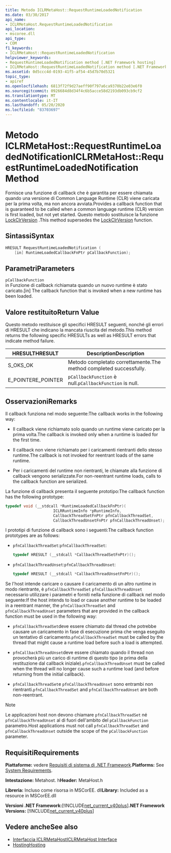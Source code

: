 ```yaml
---
title: Metodo ICLRMetaHost::RequestRuntimeLoadedNotification
ms.date: 03/30/2017
api_name:
- ICLRMetaHost.RequestRuntimeLoadedNotification
api_location:
- mscoree.dll
api_type:
- COM
f1_keywords:
- ICLRMetaHost::RequestRuntimeLoadedNotification
helpviewer_keywords:
- RequestRuntimeLoadedNotification method [.NET Framework hosting]
- ICLRMetaHost::RequestRuntimeLoadedNotification method [.NET Framework hosting]
ms.assetid: 0d5ccc4d-0193-41f5-af54-45d7b70d5321
topic_type:
- apiref
ms.openlocfilehash: 6813f72f9d27aeff90f797a6ca9370b22e03e6f0
ms.sourcegitcommit: 0926684d8d34f4c6b5acce58d2193db093cb9cf2
ms.translationtype: MT
ms.contentlocale: it-IT
ms.lasthandoff: 05/20/2020
ms.locfileid: "83703697"
---
```

# <a name="iclrmetahostrequestruntimeloadednotification-method"></a><span data-ttu-id="e2239-102">Metodo ICLRMetaHost::RequestRuntimeLoadedNotification</span><span class="sxs-lookup"><span data-stu-id="e2239-102">ICLRMetaHost::RequestRuntimeLoadedNotification Method</span></span>
<span data-ttu-id="e2239-103">Fornisce una funzione di callback che è garantita per essere chiamata quando una versione di Common Language Runtime (CLR) viene caricata per la prima volta, ma non ancora avviata.</span><span class="sxs-lookup"><span data-stu-id="e2239-103">Provides a callback function that is guaranteed to be called when a common language runtime (CLR) version is first loaded, but not yet started.</span></span> <span data-ttu-id="e2239-104">Questo metodo sostituisce la funzione [LockClrVersion](lockclrversion-function.md) .</span><span class="sxs-lookup"><span data-stu-id="e2239-104">This method supersedes the [LockClrVersion](lockclrversion-function.md) function.</span></span>  
  
## <a name="syntax"></a><span data-ttu-id="e2239-105">Sintassi</span><span class="sxs-lookup"><span data-stu-id="e2239-105">Syntax</span></span>  
  
```cpp  
HRESULT RequestRuntimeLoadedNotification (  
    [in] RuntimeLoadedCallbackFnPtr pCallbackFunction);  
```  
  
## <a name="parameters"></a><span data-ttu-id="e2239-106">Parametri</span><span class="sxs-lookup"><span data-stu-id="e2239-106">Parameters</span></span>  
 `pCallbackFunction`  
 <span data-ttu-id="e2239-107">in Funzione di callback richiamata quando un nuovo runtime è stato caricato.</span><span class="sxs-lookup"><span data-stu-id="e2239-107">[in] The callback function that is invoked when a new runtime has been loaded.</span></span>  
  
## <a name="return-value"></a><span data-ttu-id="e2239-108">Valore restituito</span><span class="sxs-lookup"><span data-stu-id="e2239-108">Return Value</span></span>  
 <span data-ttu-id="e2239-109">Questo metodo restituisce gli specifici HRESULT seguenti, nonché gli errori di HRESULT che indicano la mancata riuscita del metodo.</span><span class="sxs-lookup"><span data-stu-id="e2239-109">This method returns the following specific HRESULTs as well as HRESULT errors that indicate method failure.</span></span>  
  
|<span data-ttu-id="e2239-110">HRESULT</span><span class="sxs-lookup"><span data-stu-id="e2239-110">HRESULT</span></span>|<span data-ttu-id="e2239-111">Description</span><span class="sxs-lookup"><span data-stu-id="e2239-111">Description</span></span>|  
|-------------|-----------------|  
|<span data-ttu-id="e2239-112">S_OK</span><span class="sxs-lookup"><span data-stu-id="e2239-112">S_OK</span></span>|<span data-ttu-id="e2239-113">Metodo completato correttamente.</span><span class="sxs-lookup"><span data-stu-id="e2239-113">The method completed successfully.</span></span>|  
|<span data-ttu-id="e2239-114">E_POINTER</span><span class="sxs-lookup"><span data-stu-id="e2239-114">E_POINTER</span></span>|<span data-ttu-id="e2239-115">`pCallbackFunction` è null.</span><span class="sxs-lookup"><span data-stu-id="e2239-115">`pCallbackFunction` is null.</span></span>|  
  
## <a name="remarks"></a><span data-ttu-id="e2239-116">Osservazioni</span><span class="sxs-lookup"><span data-stu-id="e2239-116">Remarks</span></span>  
 <span data-ttu-id="e2239-117">Il callback funziona nel modo seguente:</span><span class="sxs-lookup"><span data-stu-id="e2239-117">The callback works in the following way:</span></span>  
  
- <span data-ttu-id="e2239-118">Il callback viene richiamato solo quando un runtime viene caricato per la prima volta.</span><span class="sxs-lookup"><span data-stu-id="e2239-118">The callback is invoked only when a runtime is loaded for the first time.</span></span>  
  
- <span data-ttu-id="e2239-119">Il callback non viene richiamato per i caricamenti rientranti dello stesso runtime.</span><span class="sxs-lookup"><span data-stu-id="e2239-119">The callback is not invoked for reentrant loads of the same runtime.</span></span>  
  
- <span data-ttu-id="e2239-120">Per i caricamenti del runtime non rientranti, le chiamate alla funzione di callback vengono serializzate.</span><span class="sxs-lookup"><span data-stu-id="e2239-120">For non-reentrant runtime loads, calls to the callback function are serialized.</span></span>  
  
 <span data-ttu-id="e2239-121">La funzione di callback presenta il seguente prototipo:</span><span class="sxs-lookup"><span data-stu-id="e2239-121">The callback function has the following prototype:</span></span>  
  
```cpp  
typedef void (__stdcall *RuntimeLoadedCallbackFnPtr)(  
                     ICLRRuntimeInfo *pRuntimeInfo,  
                     CallbackThreadSetFnPtr pfnCallbackThreadSet,  
                     CallbackThreadUnsetFnPtr pfnCallbackThreadUnset);  
```  
  
 <span data-ttu-id="e2239-122">I prototipi di funzione di callback sono i seguenti:</span><span class="sxs-lookup"><span data-stu-id="e2239-122">The callback function prototypes are as follows:</span></span>  
  
- <span data-ttu-id="e2239-123">`pfnCallbackThreadSet`:</span><span class="sxs-lookup"><span data-stu-id="e2239-123">`pfnCallbackThreadSet`:</span></span>  
  
    ```cpp  
    typedef HRESULT (__stdcall *CallbackThreadSetFnPtr)();  
    ```  
  
- <span data-ttu-id="e2239-124">`pfnCallbackThreadUnset`:</span><span class="sxs-lookup"><span data-stu-id="e2239-124">`pfnCallbackThreadUnset`:</span></span>  
  
    ```cpp  
    typedef HRESULT (__stdcall *CallbackThreadUnsetFnPtr)();  
    ```  
  
 <span data-ttu-id="e2239-125">Se l'host intende caricare o causare il caricamento di un altro runtime in modo rientrante, è `pfnCallbackThreadSet` `pfnCallbackThreadUnset` necessario utilizzare i parametri e forniti nella funzione di callback nel modo seguente:</span><span class="sxs-lookup"><span data-stu-id="e2239-125">If the host intends to load or cause another runtime to be loaded in a reentrant manner, the `pfnCallbackThreadSet` and `pfnCallbackThreadUnset` parameters that are provided in the callback function must be used in the following way:</span></span>  
  
- <span data-ttu-id="e2239-126">`pfnCallbackThreadSet`deve essere chiamato dal thread che potrebbe causare un caricamento in fase di esecuzione prima che venga eseguito un tentativo di caricamento.</span><span class="sxs-lookup"><span data-stu-id="e2239-126">`pfnCallbackThreadSet` must be called by the thread that might cause a runtime load before such a load is attempted.</span></span>  
  
- <span data-ttu-id="e2239-127">`pfnCallbackThreadUnset`deve essere chiamato quando il thread non provocherà più un carico di runtime di questo tipo (e prima della restituzione dal callback iniziale).</span><span class="sxs-lookup"><span data-stu-id="e2239-127">`pfnCallbackThreadUnset` must be called when the thread will no longer cause such a runtime load (and before returning from the initial callback).</span></span>  
  
- <span data-ttu-id="e2239-128">`pfnCallbackThreadSet`e `pfnCallbackThreadUnset` sono entrambi non rientranti.</span><span class="sxs-lookup"><span data-stu-id="e2239-128">`pfnCallbackThreadSet` and `pfnCallbackThreadUnset` are both non-reentrant.</span></span>  
  
> [!NOTE]
> <span data-ttu-id="e2239-129">Le applicazioni host non devono chiamare `pfnCallbackThreadSet` né `pfnCallbackThreadUnset` al di fuori dell'ambito del `pCallbackFunction` parametro.</span><span class="sxs-lookup"><span data-stu-id="e2239-129">Host applications must not call `pfnCallbackThreadSet` and `pfnCallbackThreadUnset` outside the scope of the `pCallbackFunction` parameter.</span></span>  
  
## <a name="requirements"></a><span data-ttu-id="e2239-130">Requisiti</span><span class="sxs-lookup"><span data-stu-id="e2239-130">Requirements</span></span>  
 <span data-ttu-id="e2239-131">**Piattaforme:** vedere [Requisiti di sistema di .NET Framework](../../get-started/system-requirements.md).</span><span class="sxs-lookup"><span data-stu-id="e2239-131">**Platforms:** See [System Requirements](../../get-started/system-requirements.md).</span></span>  
  
 <span data-ttu-id="e2239-132">**Intestazione:** Metahost. h</span><span class="sxs-lookup"><span data-stu-id="e2239-132">**Header:** MetaHost.h</span></span>  
  
 <span data-ttu-id="e2239-133">**Libreria:** Incluso come risorsa in MSCorEE. dll</span><span class="sxs-lookup"><span data-stu-id="e2239-133">**Library:** Included as a resource in MSCorEE.dll</span></span>  
  
 <span data-ttu-id="e2239-134">**Versioni .NET Framework:**[!INCLUDE[net_current_v40plus](../../../../includes/net-current-v40plus-md.md)]</span><span class="sxs-lookup"><span data-stu-id="e2239-134">**.NET Framework Versions:** [!INCLUDE[net_current_v40plus](../../../../includes/net-current-v40plus-md.md)]</span></span>  
  
## <a name="see-also"></a><span data-ttu-id="e2239-135">Vedere anche</span><span class="sxs-lookup"><span data-stu-id="e2239-135">See also</span></span>

- [<span data-ttu-id="e2239-136">Interfaccia ICLRMetaHost</span><span class="sxs-lookup"><span data-stu-id="e2239-136">ICLRMetaHost Interface</span></span>](iclrmetahost-interface.md)
- [<span data-ttu-id="e2239-137">Hosting</span><span class="sxs-lookup"><span data-stu-id="e2239-137">Hosting</span></span>](index.md)
